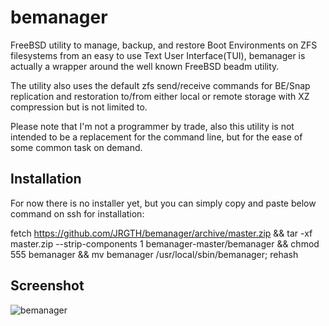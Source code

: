 # bemanager

FreeBSD utility to manage, backup, and restore Boot Environments on ZFS filesystems from an easy to use Text User Interface(TUI), bemanager is actually a wrapper around the well known FreeBSD beadm utility.

The utility also uses the default zfs send/receive commands for BE/Snap replication and restoration to/from either local or remote storage with XZ compression but is not limited to.

Please note that I'm not a programmer by trade, also this utility is not intended to be a replacement for the command line, but for the ease of some common task on demand.


## Installation

For now there is no installer yet, but you can simply copy and paste below command on ssh for installation:

fetch https://github.com/JRGTH/bemanager/archive/master.zip && tar -xf master.zip --strip-components 1 bemanager-master/bemanager && chmod 555 bemanager && mv bemanager /usr/local/sbin/bemanager; rehash

## Screenshot

![bemanager](https://drive.google.com/uc?export=download&id=14X0jSTBXJbdeUQznB5-l7jRLyKGrNQ3B)
